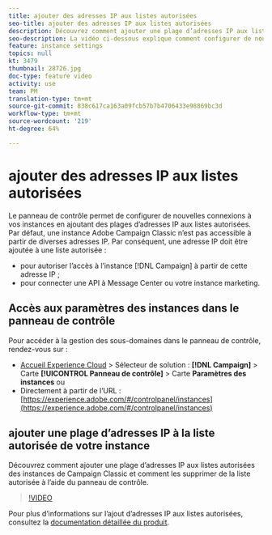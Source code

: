 ```yaml
---
title: ajouter des adresses IP aux listes autorisées
seo-title: ajouter des adresses IP aux listes autorisées
description: Découvrez comment ajouter une plage d’adresses IP aux listes autorisées des instances de Campaign Classic et comment les supprimer de la liste autorisée à l’aide du panneau de contrôle.
seo-description: La vidéo ci-dessous explique comment configurer de nouvelles connexions à vos instances en ajoutant des plages d’adresses IP aux listes autorisées.
feature: instance settings
topics: null
kt: 3479
thumbnail: 28726.jpg
doc-type: feature video
activity: use
team: PM
translation-type: tm+mt
source-git-commit: 838c617ca163a09fcb57b7b4706433e98869bc3d
workflow-type: tm+mt
source-wordcount: '219'
ht-degree: 64%

---
```



# ajouter des adresses IP aux listes autorisées

Le panneau de contrôle permet de configurer de nouvelles connexions à vos instances en ajoutant des plages d’adresses IP aux listes autorisées. Par défaut, une instance Adobe Campaign Classic n’est pas accessible à partir de diverses adresses IP. Par conséquent, une adresse IP doit être ajoutée à une liste autorisée :

* pour autoriser l’accès à l’instance [!DNL Campaign] à partir de cette adresse IP ;
* pour connecter une API à Message Center ou votre instance marketing.

## Accès aux paramètres des instances dans le panneau de contrôle

Pour accéder à la gestion des sous-domaines dans le panneau de contrôle, rendez-vous sur :

* [Accueil Experience Cloud](https://experience.adobe.com/#/home) > Sélecteur de solution : **[!DNL Campaign]** > Carte **[!UICONTROL Panneau de contrôle]** > Carte **Paramètres des instances**
ou
* Directement à partir de l’URL : [https://experience.adobe.com/#/controlpanel/instances](https://experience.adobe.com/#/controlpanel/instances)

## ajouter une plage d’adresses IP à la liste autorisée de votre instance

Découvrez comment ajouter une plage d’adresses IP aux listes autorisées des instances de Campaign Classic et comment les supprimer de la liste autorisée à l’aide du panneau de contrôle.

>[!VIDEO](https://video.tv.adobe.com/v/28726?quality=12)

Pour plus d’informations sur l’ajout d’adresses IP aux listes autorisées, consultez la [documentation détaillée du produit](https://helpx.adobe.com/fr/campaign/kb/control-panel-instance-settings.html).
